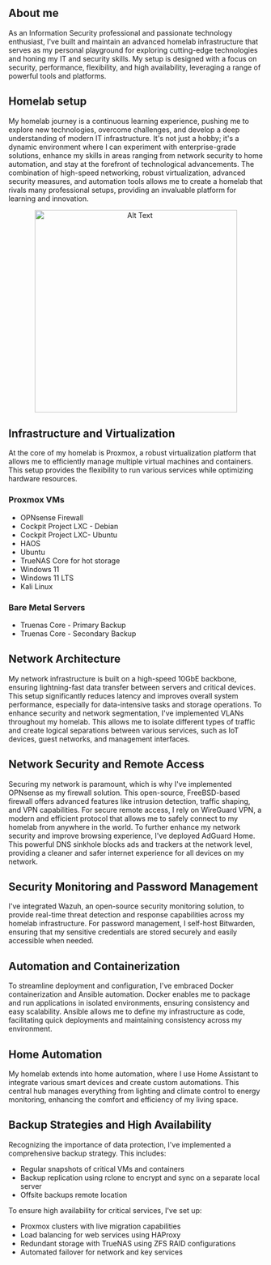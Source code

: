 ## About me

As an Information Security professional and passionate technology enthusiast, I've built and maintain an advanced homelab infrastructure that serves as my personal playground for exploring cutting-edge technologies and honing my IT and security skills. My setup is designed with a focus on security, performance, flexibility, and high availability, leveraging a range of powerful tools and platforms.

## Homelab setup

My homelab journey is a continuous learning experience, pushing me to explore new technologies, overcome challenges, and develop a deep understanding of modern IT infrastructure. It's not just a hobby; it's a dynamic environment where I can experiment with enterprise-grade solutions, enhance my skills in areas ranging from network security to home automation, and stay at the forefront of technological advancements. The combination of high-speed networking, robust virtualization, advanced security measures, and automation tools allows me to create a homelab that rivals many professional setups, providing an invaluable platform for learning and innovation.

<p align="center">
<img src="https://github.com/user-attachments/assets/4c286a28-22a1-4796-8a36-5d4740cdb220" alt="Alt Text" width="400" height="400">
</p>

## Infrastructure and Virtualization

At the core of my homelab is Proxmox, a robust virtualization platform that allows me to efficiently manage multiple virtual machines and containers. This setup provides the flexibility to run various services while optimizing hardware resources. 

### Proxmox VMs
- OPNsense Firewall
- Cockpit Project LXC - Debian
- Cockpit Project LXC- Ubuntu
- HAOS
- Ubuntu
- TrueNAS Core for hot storage
- Windows 11
- Windows 11 LTS
- Kali Linux

### Bare Metal Servers
- Truenas Core - Primary Backup
- Truenas Core - Secondary Backup


## Network Architecture

My network infrastructure is built on a high-speed 10GbE backbone, ensuring lightning-fast data transfer between servers and critical devices. This setup significantly reduces latency and improves overall system performance, especially for data-intensive tasks and storage operations.
To enhance security and network segmentation, I've implemented VLANs throughout my homelab. This allows me to isolate different types of traffic and create logical separations between various services, such as IoT devices, guest networks, and management interfaces.

## Network Security and Remote Access

Securing my network is paramount, which is why I've implemented OPNsense as my firewall solution. This open-source, FreeBSD-based firewall offers advanced features like intrusion detection, traffic shaping, and VPN capabilities. For secure remote access, I rely on WireGuard VPN, a modern and efficient protocol that allows me to safely connect to my homelab from anywhere in the world.
To further enhance my network security and improve browsing experience, I've deployed AdGuard Home. This powerful DNS sinkhole blocks ads and trackers at the network level, providing a cleaner and safer internet experience for all devices on my network.


## Security Monitoring and Password Management

I've integrated Wazuh, an open-source security monitoring solution, to provide real-time threat detection and response capabilities across my homelab infrastructure. For password management, I self-host Bitwarden, ensuring that my sensitive credentials are stored securely and easily accessible when needed.

## Automation and Containerization

To streamline deployment and configuration, I've embraced Docker containerization and Ansible automation. Docker enables me to package and run applications in isolated environments, ensuring consistency and easy scalability. Ansible allows me to define my infrastructure as code, facilitating quick deployments and maintaining consistency across my environment.

## Home Automation

My homelab extends into home automation, where I use Home Assistant to integrate various smart devices and create custom automations. This central hub manages everything from lighting and climate control to energy monitoring, enhancing the comfort and efficiency of my living space.

## Backup Strategies and High Availability

Recognizing the importance of data protection, I've implemented a comprehensive backup strategy. This includes:
- Regular snapshots of critical VMs and containers
- Backup replication using rclone to encrypt and sync on a separate local server
- Offsite backups remote location

To ensure high availability for critical services, I've set up:
- Proxmox clusters with live migration capabilities
- Load balancing for web services using HAProxy
- Redundant storage with TrueNAS using ZFS RAID configurations
- Automated failover for network and key services


